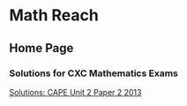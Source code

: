 # Math Reach 
## Home Page
### Solutions for CXC Mathematics Exams

[Solutions: CAPE Unit 2 Paper 2 2013](index.html)
